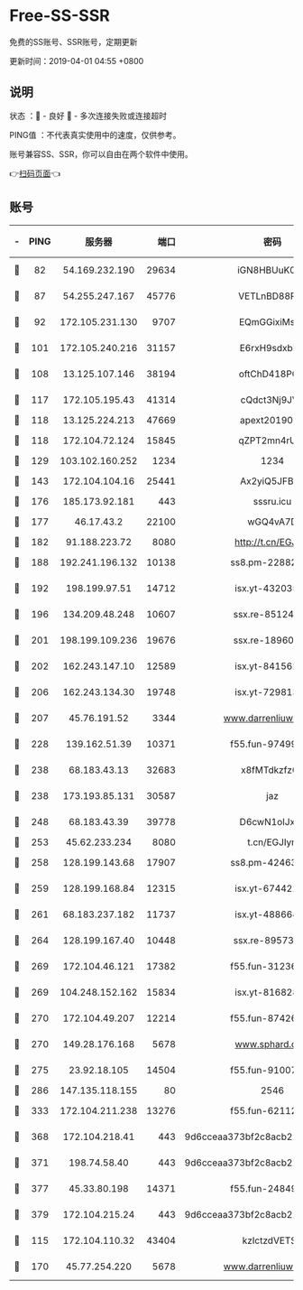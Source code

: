 # Free-SS-SSR

免费的SS账号、SSR账号，定期更新

更新时间：2019-04-01 04:55 +0800

## 说明

状态     ：🙂 - 良好 🙁 - 多次连接失败或连接超时

PING值   ：不代表真实使用中的速度，仅供参考。

账号兼容SS、SSR，你可以自由在两个软件中使用。

👉[扫码页面](https://liesauer.github.io/Free-SS-SSR/)👈

## 账号

|-|PING|服务器|端口|密码|加密方式|区域|
|:----:|:----:|:-----:|-----:|:----:|:----:|:----:|
|🙂|82|54.169.232.190|29634|iGN8HBUuK073|aes-256-cfb|SG|
|🙂|87|54.255.247.167|45776|VETLnBD88Rux|aes-256-cfb|SG|
|🙂|92|172.105.231.130|9707|EQmGGixiMszZ|aes-256-cfb|JP|
|🙂|101|172.105.240.216|31157|E6rxH9sdxbD6|aes-256-cfb|JP|
|🙂|108|13.125.107.146|38194|oftChD418PCw|aes-256-cfb|KR|
|🙂|117|172.105.195.43|41314|cQdct3Nj9JVP|aes-256-cfb|JP|
|🙂|118|13.125.224.213|47669|apext2019001|chacha20|KR|
|🙂|118|172.104.72.124|15845|qZPT2mn4rUFJ|aes-256-cfb|JP|
|🙂|129|103.102.160.252|1234|1234|rc4-md5|JP|
|🙂|143|172.104.104.16|25441|Ax2yiQ5JFBT5|aes-256-cfb|JP|
|🙂|176|185.173.92.181|443|sssru.icu|rc4-md5|RU|
|🙂|177|46.17.43.2|22100|wGQ4vA7D|aes-256-gcm|RU|
|🙂|182|91.188.223.72|8080|http://t.cn/EGJIyrl|rc4-md5|RU|
|🙂|188|192.241.196.132|10138|ss8.pm-22882604|aes-256-cfb|US|
|🙂|192|198.199.97.51|14712|isx.yt-43203558|aes-256-cfb|US|
|🙂|196|134.209.48.248|10607|ssx.re-85124094|aes-256-cfb|US|
|🙂|201|198.199.109.236|19676|ssx.re-18960694|aes-256-cfb|US|
|🙂|202|162.243.147.10|12589|isx.yt-84156264|aes-256-cfb|US|
|🙂|206|162.243.134.30|19748|isx.yt-72981340|aes-256-cfb|US|
|🙂|207|45.76.191.52|3344|www.darrenliuwei.com|aes-256-cfb|JP|
|🙂|228|139.162.51.39|10371|f55.fun-97499168|aes-256-cfb|SG|
|🙂|238|68.183.43.13|32683|x8fMTdkzfz00|aes-256-cfb|GB|
|🙂|238|173.193.85.131|30587|jaz|aes-256-cfb|US|
|🙂|248|68.183.43.39|39778|D6cwN1oIJxeJ|aes-256-cfb|GB|
|🙂|253|45.62.233.234|8080|t.cn/EGJIyrl|rc4-md5|CA|
|🙂|258|128.199.143.68|17907|ss8.pm-42463996|aes-256-cfb|SG|
|🙂|259|128.199.168.84|12315|isx.yt-67442240|aes-256-cfb|SG|
|🙂|261|68.183.237.182|11737|isx.yt-48866493|aes-256-cfb|SG|
|🙂|264|128.199.167.40|10448|ssx.re-89573938|aes-256-cfb|SG|
|🙂|269|172.104.46.121|17382|f55.fun-31236609|aes-256-cfb|SG|
|🙂|269|104.248.152.162|15834|isx.yt-81682851|aes-256-cfb|SG|
|🙂|270|172.104.49.207|12214|f55.fun-87426879|aes-256-cfb|SG|
|🙂|270|149.28.176.168|5678|www.sphard.com|aes-256-cfb|AU|
|🙂|275|23.92.18.105|14504|f55.fun-91007249|aes-256-cfb|US|
|🙂|286|147.135.118.155|80|2546|chacha20|US|
|🙂|333|172.104.211.238|13276|f55.fun-62112830|aes-256-cfb|US|
|🙂|368|172.104.218.41|443|9d6cceaa373bf2c8acb22e60b6a58be6|aes-256-cfb|US|
|🙂|371|198.74.58.40|443|9d6cceaa373bf2c8acb22e60b6a58be6|aes-256-cfb|US|
|🙂|377|45.33.80.198|14371|f55.fun-24849539|aes-256-cfb|US|
|🙂|379|172.104.215.24|443|9d6cceaa373bf2c8acb22e60b6a58be6|aes-256-cfb|US|
|🙂|115|172.104.110.32|43404|kzIctzdVETSB|aes-256-cfb|JP|
|🙂|170|45.77.254.220|5678|www.darrenliuwei.com|aes-256-cfb|SG|
